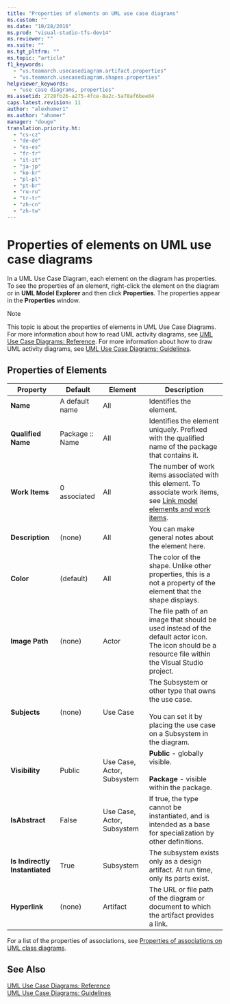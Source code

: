 ```yaml
---
title: "Properties of elements on UML use case diagrams"
ms.custom: ""
ms.date: "10/28/2016"
ms.prod: "visual-studio-tfs-dev14"
ms.reviewer: ""
ms.suite: ""
ms.tgt_pltfrm: ""
ms.topic: "article"
f1_keywords: 
  - "vs.teamarch.usecasediagram.artifact.properties"
  - "vs.teamarch.usecasediagram.shapes.properties"
helpviewer_keywords: 
  - "use case diagrams, properties"
ms.assetid: 2728fb26-a275-4fce-8a2c-5a78af6bee04
caps.latest.revision: 11
author: "alexhomer1"
ms.author: "ahomer"
manager: "douge"
translation.priority.ht: 
  - "cs-cz"
  - "de-de"
  - "es-es"
  - "fr-fr"
  - "it-it"
  - "ja-jp"
  - "ko-kr"
  - "pl-pl"
  - "pt-br"
  - "ru-ru"
  - "tr-tr"
  - "zh-cn"
  - "zh-tw"
---
```

# Properties of elements on UML use case diagrams
In a UML Use Case Diagram, each element on the diagram has properties. To see the properties of an element, right-click the element on the diagram or in **UML Model Explorer** and then click **Properties**. The properties appear in the **Properties** window.  
  
> [!NOTE]
>  This topic is about the properties of elements in UML Use Case Diagrams. For more information about how to read UML activity diagrams, see [UML Use Case Diagrams: Reference](../modeling/uml-use-case-diagrams-reference.md). For more information about how to draw UML activity diagrams, see [UML Use Case Diagrams: Guidelines](../modeling/uml-use-case-diagrams-guidelines.md).  
  
## Properties of Elements  
  
|Property|Default|Element|Description|  
|--------------|-------------|-------------|-----------------|  
|**Name**|A default name|All|Identifies the element.|  
|**Qualified Name**|Package :: Name|All|Identifies the element uniquely. Prefixed with the qualified name of the package that contains it.|  
|**Work Items**|0 associated|All|The number of work items associated with this element. To associate work items, see [Link model elements and work items](../modeling/link-model-elements-and-work-items.md).|  
|**Description**|(none)|All|You can make general notes about the element here.|  
|**Color**|(default)|All|The color of the shape. Unlike other properties, this is a not a property of the element that the shape displays.|  
|**Image Path**|(none)|Actor|The file path of an image that should be used instead of the default actor icon. The icon should be a resource file within the Visual Studio project.|  
|**Subjects**|(none)|Use Case|The Subsystem or other type that owns the use case.<br /><br /> You can set it by placing the use case on a Subsystem in the diagram.|  
|**Visibility**|Public|Use Case, Actor, Subsystem|**Public** - globally visible.<br /><br /> **Package** - visible within the package.|  
|**IsAbstract**|False|Use Case, Actor, Subsystem|If true, the type cannot be instantiated, and is intended as a base for specialization by other definitions.|  
|**Is Indirectly Instantiated**|True|Subsystem|The subsystem exists only as a design artifact. At run time, only its parts exist.|  
|**Hyperlink**|(none)|Artifact|The URL or file path of the diagram or document to which the artifact provides a link.|  
  
 For a list of the properties of associations, see [Properties of associations on UML class diagrams](../modeling/properties-of-associations-on-uml-class-diagrams.md).  
  
## See Also  
 [UML Use Case Diagrams: Reference](../modeling/uml-use-case-diagrams-reference.md)   
 [UML Use Case Diagrams: Guidelines](../modeling/uml-use-case-diagrams-guidelines.md)